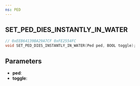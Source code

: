 ```yaml
---
ns: PED
---
```

## SET_PED_DIES_INSTANTLY_IN_WATER

```c
// 0xEEB64139BA29A7CF 0xFE2554FC
void SET_PED_DIES_INSTANTLY_IN_WATER(Ped ped, BOOL toggle);
```


## Parameters
* **ped**: 
* **toggle**: 

